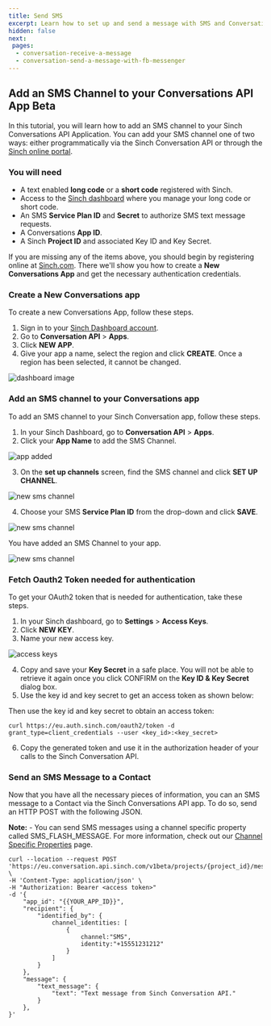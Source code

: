 ```yaml
---
title: Send SMS  
excerpt: Learn how to set up and send a message with SMS and Conversation API.
hidden: false
next:
 pages:
  - conversation-receive-a-message
  - conversation-send-a-message-with-fb-messenger
---
```



## Add an SMS Channel to your Conversations API App <span class="betabadge">Beta</span>

In this tutorial, you will learn how to add an SMS channel to your Sinch Conversations API Application.  You can add your SMS channel one of two ways: either programmatically via the Sinch Conversation API or through the [Sinch online portal](https://dashboard.sinch.com).

### You will need

- A text enabled **long code** or a **short code** registered with Sinch.
- Access to the [Sinch dashboard](https://dashboard.sinch.com) where you manage your long code or short code.
- An SMS **Service Plan ID** and **Secret** to authorize SMS text message requests.
- A Conversations **App ID**.
- A Sinch **Project ID** and associated Key ID and Key Secret.

If you are missing any of the items above, you should begin by registering online at [Sinch.com](https://sinch.com). There we'll show you how to create a **New Conversations App**  and get the necessary authentication credentials.

### Create a New Conversations app

To create a new Conversations App, follow these steps.
  1. Sign in to your [Sinch Dashboard account](https://dashboard.sinch.com).
  2. Go to **Conversation API** > **Apps**.
  3. Click **NEW APP**. 
  4. Give your app a name, select the region and click **CREATE**. Once a region has been selected, it cannot be changed.

![dashboard image](images/dashboard/dashboard_new_app.png)

### Add an SMS channel to your Conversations app

To add an SMS channel to your Sinch Conversation app, follow these steps.
  1. In your Sinch Dashboard, go to **Conversation API** > **Apps**.  
  2. Click your **App Name** to add the SMS Channel.

![app added](images/channel-support/sms/sinch_conversations_apps_added.png)

  3. On the **set up channels** screen, find the SMS channel and click **SET UP CHANNEL**.

![new sms channel](images/dashboard/dashboard_add_channels.png)

  4. Choose your SMS **Service Plan ID** from the drop-down and click **SAVE**.

![new sms channel](images/channel-support/sms/sinch_conversations_new_app_add_sms_channel_form.png)

You have added an SMS Channel to your app.

![new sms channel](images/channel-support/sms/sinch_conversations_sms_channel_done.png)

### Fetch Oauth2 Token needed for authentication

To get your OAuth2 token that is needed for authentication, take these steps.

  1. In your Sinch dashboard, go to **Settings** > **Access Keys**.
  2. Click **NEW KEY**.
  3. Name your new access key.

![access keys](images/dashboard/dashboard_access_keys.png)

  4. Copy and save your **Key Secret** in a safe place. You will not be able to retrieve it again once you click CONFIRM on the **Key ID & Key Secret** dialog box.
  5. Use the key id and key secret to get an access token as shown below:

Then use the key id and key secret to obtain an access token:

```shell Curl
curl https://eu.auth.sinch.com/oauth2/token -d grant_type=client_credentials --user <key_id>:<key_secret>
```

  6. Copy the generated token and use it in the authorization header of your calls to the Sinch Conversation API.

### Send an SMS Message to a Contact

Now that you have all the necessary pieces of information, you can an SMS message to a Contact via the Sinch Conversations API app. To do so, send an HTTP POST with the following JSON. 

**Note:** - You can send SMS messages using a channel specific property called SMS_FLASH_MESSAGE. For more information, check out our [Channel Specific Properties](https://developers.sinch.com/docs/conversation-channel-properties) page.

```shell Curl
curl --location --request POST 'https://eu.conversation.api.sinch.com/v1beta/projects/{project_id}/messages:send' \
-H 'Content-Type: application/json' \
-H "Authorization: Bearer <access token>"
-d '{
    "app_id": "{{YOUR_APP_ID}}",
    "recipient": {
        "identified_by": {
            channel_identities: [
                {
                    channel:"SMS",
                    identity:"+15551231212"
                }
            ]
        }
    },
    "message": {
        "text_message": {
            "text": "Text message from Sinch Conversation API."
        }
    },
}'
```
